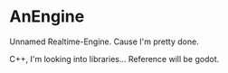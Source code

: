 # AnEngine
Unnamed Realtime-Engine. Cause I'm pretty done.


C++, I'm looking into libraries... Reference will be godot.
